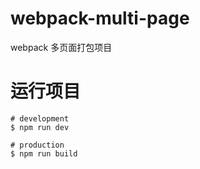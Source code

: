 # webpack-multi-page

webpack 多页面打包项目

# 运行项目

```
# development
$ npm run dev

# production
$ npm run build
```
